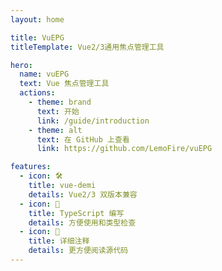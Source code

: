 ```yaml
---
layout: home

title: VuEPG
titleTemplate: Vue2/3通用焦点管理工具

hero:
  name: vuEPG
  text: Vue 焦点管理工具
  actions:
    - theme: brand
      text: 开始
      link: /guide/introduction
    - theme: alt
      text: 在 GitHub 上查看
      link: https://github.com/LemoFire/vuEPG

features:
  - icon: 🛠️
    title: vue-demi
    details: Vue2/3 双版本兼容
  - icon: 🥰
    title: TypeScript 编写
    details: 方便使用和类型检查
  - icon: 🖖
    title: 详细注释
    details: 更方便阅读源代码
---
```

